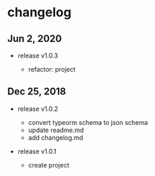# changelog

## Jun 2, 2020

* release v1.0.3

  * refactor: project

## Dec 25, 2018

* release v1.0.2

  * convert typeorm schema to json schema
  * update readme.md
  * add changelog.md

* release v1.0.1

  * create project
